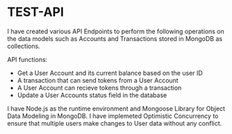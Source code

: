 # TEST-API
I have created various API Endpoints to perform the following operations on the data models such as Accounts and Transactions stored in MongoDB as collections.

API functions:
- Get a User Account and its current balance based on the user ID
- A transaction that can send tokens from a User Account 
- A User Account can recieve tokens through a transaction
- Update a User Accounts status field in the database
 
I have Node.js as the runtime environment and Mongoose Library for Object Data Modeling in MongoDB. I have implemeted Optimistic Concurrency to ensure that multiple users make changes to User data without any conflict.   
